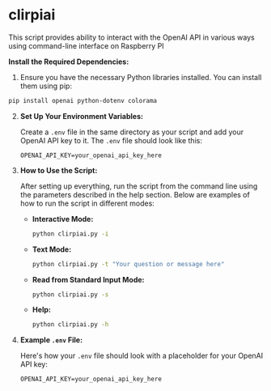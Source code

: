 # clirpiai
This script provides ability to interact with the OpenAI API in various ways using command-line interface on Raspberry PI

 **Install the Required Dependencies:**

1.   Ensure you have the necessary Python libraries installed. You can install them using pip:

   ```bash
   pip install openai python-dotenv colorama
   ```

2. **Set Up Your Environment Variables:**

   Create a `.env` file in the same directory as your script and add your OpenAI API key to it. The `.env` file should look like this:

   ```plaintext
   OPENAI_API_KEY=your_openai_api_key_here
   ```

3. **How to Use the Script:**

   After setting up everything, run the script from the command line using the parameters described in the help section. Below are examples of how to run the script in different modes:

   - **Interactive Mode:**
     ```bash
     python clirpiai.py -i
     ```

   - **Text Mode:**
     ```bash
     python clirpiai.py -t "Your question or message here"
     ```

   - **Read from Standard Input Mode:**
     ```bash
     python clirpiai.py -s
     ```

   - **Help:**
     ```bash
     python clirpiai.py -h
     ```

4. **Example `.env` File:**

   Here's how your `.env` file should look with a placeholder for your OpenAI API key:

   ```plaintext
   OPENAI_API_KEY=your_openai_api_key_here
